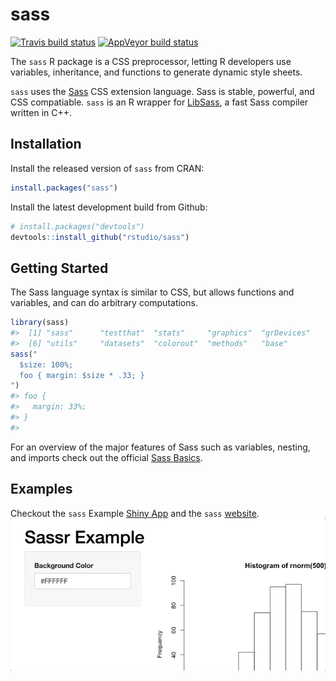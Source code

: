 
<!-- README.md is generated from README.Rmd. Please edit that file -->

# sass

[![Travis build
status](https://travis-ci.org/rstudio/sass.svg?branch=master)](https://travis-ci.org/rstudio/sass)
[![AppVeyor build
status](https://ci.appveyor.com/api/projects/status/github/rstudio/sass?branch=master&svg=true)](https://ci.appveyor.com/project/rstudio/sass)

The `sass` R package is a CSS preprocessor, letting R developers use
variables, inheritance, and functions to generate dynamic style sheets.

`sass` uses the [Sass](https://sass-lang.com/) CSS extension language.
Sass is stable, powerful, and CSS compatiable. `sass` is an R wrapper
for [LibSass](https://github.com/sass/libsass), a fast Sass compiler
written in C++.

## Installation

Install the released version of `sass` from CRAN:

``` r
install.packages("sass")
```

Install the latest development build from Github:

``` r
# install.packages("devtools")
devtools::install_github("rstudio/sass")
```

## Getting Started

The Sass language syntax is similar to CSS, but allows functions and
variables, and can do arbitrary computations.

``` r
library(sass)
#>  [1] "sass"      "testthat"  "stats"     "graphics"  "grDevices"
#>  [6] "utils"     "datasets"  "colorout"  "methods"   "base"
sass("
  $size: 100%;
  foo { margin: $size * .33; }
")
#> foo {
#>   margin: 33%;
#> }
#> 
```

For an overview of the major features of Sass such as variables,
nesting, and imports check out the official [Sass
Basics](https://sass-lang.com/guide).

## Examples

Checkout the `sass` Example [Shiny
App](https://gallery.shinyapps.io/140-sass-size/) and the `sass`
[website](https://rstudio.github.io/sass/articles/sass.html).
![](man/figures/shiny-app.gif)
